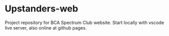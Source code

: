 # Upstanders-web

Project repository for BCA Spectrum Club website. Start locally with vscode live server, also online at github pages.